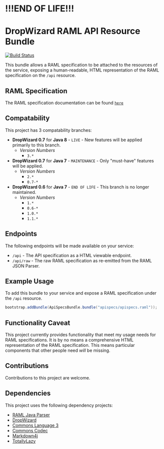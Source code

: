 # !!!END OF LIFE!!!

# DropWizard RAML API Resource Bundle

[![Build Status](https://travis-ci.org/ozwolf-software/dropwizard-raml-view.svg?branch=dropwizard-0.6-jdk-7)](https://travis-ci.org/ozwolf-software/dropwizard-raml-view)

This bundle allows a RAML specification to be attached to the resources of the service, exposing a human-readable, HTML representation of the RAML specification on the `/api` resource.

## RAML Specification

The RAML specification documentation can be found [`here`](https://github.com/raml-org/raml-spec)

## Compatability

This project has 3 compatability branches:

+ **DropWizard 0.7** for **Java 8** - `LIVE` - New features will be applied primarily to this branch.
    + *Version Numbers* 
        + `3.*`
+ **DropWizard 0.7** for **Java 7** - `MAINTENANCE` - Only "must-have" features will be applied.
    + *Version Numbers*
        + `2.*`
        + `0.7-*`
+ **DropWizard 0.6** for **Java 7** - `END OF LIFE` - This branch is no longer maintained.
    + *Version Numbers*
        + `1.*`
        + `0.6-*`
        + `1.0.*`
        + `1.1.*`

## Endpoints

The following endpoints will be made available on your service:

+ `/api` - The API specification as a HTML viewable endpoint.
+ `/api/raw` - The raw RAML specification as re-emitted from the RAML JSON Parser.

## Example Usage

To add this bundle to your service and expose a RAML specification under the `/api` resource.

```java
bootstrap.addBundle(ApiSpecsBundle.bundle("apispecs/apispecs.raml"));
```

## Functionality Caveat

This project currently provides functionality that meet my usage needs for RAML specifications.  It is by no means a comprehensive HTML representation of the RAML specification.  This means particular components that other people need _will_ be missing.

## Contributions

Contributions to this project are welcome.

## Dependencies

This project uses the following dependency projects:

+ [RAML Java Parser](https://github.com/raml-org/raml-java-parser)
+ [DropWizard](https://github.com/dropwizard/dropwizard)
+ [Commons Language 3](https://github.com/apache/commons-lang)
+ [Commons Codec](https://github.com/apache/commons-codec)
+ [Markdown4j](https://github.com/jdcasey/markdown4j)
+ [TotallyLazy](https://github.com/daviddenton/totallylazy)